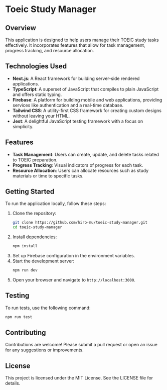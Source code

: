 # Toeic Study Manager

## Overview
This application is designed to help users manage their TOEIC study tasks effectively. It incorporates features that allow for task management, progress tracking, and resource allocation.

## Technologies Used
- **Next.js**: A React framework for building server-side rendered applications.
- **TypeScript**: A superset of JavaScript that compiles to plain JavaScript and offers static typing.
- **Firebase**: A platform for building mobile and web applications, providing services like authentication and a real-time database.
- **Tailwind CSS**: A utility-first CSS framework for creating custom designs without leaving your HTML.
- **Jest**: A delightful JavaScript testing framework with a focus on simplicity.

## Features
- **Task Management**: Users can create, update, and delete tasks related to TOEIC preparation.
- **Progress Tracking**: Visual indicators of progress for each task.
- **Resource Allocation**: Users can allocate resources such as study materials or time to specific tasks.

## Getting Started
To run the application locally, follow these steps:
1. Clone the repository:
   ```bash
   git clone https://github.com/hiro-mu/toeic-study-manager.git
   cd toeic-study-manager
   ```
2. Install dependencies:
   ```bash
   npm install
   ```
3. Set up Firebase configuration in the environment variables.
4. Start the development server:
   ```bash
   npm run dev
   ```
5. Open your browser and navigate to `http://localhost:3000`.

## Testing
To run tests, use the following command:
```bash
npm run test
```

## Contributing
Contributions are welcome! Please submit a pull request or open an issue for any suggestions or improvements.

## License
This project is licensed under the MIT License. See the LICENSE file for details.